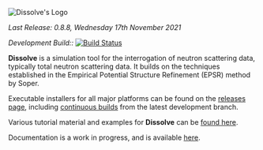 ![Dissolve's Logo](icon/logo.png)

_Last Release: 0.8.8, Wednesday 17th November 2021_

_Development Build::_ [![Build Status](https://dev.azure.com/DisorderedMaterials/Dissolve/_apis/build/status/Continuous%20Build?branchName=develop)](https://dev.azure.com/DisorderedMaterials/Dissolve/_build/latest?definitionId=9&branchName=develop)

**Dissolve** is a simulation tool for the interrogation of neutron scattering data, typically total neutron scattering data. It builds on the techniques established in the Empirical Potential Structure Refinement (EPSR) method by Soper.

Executable installers for all major platforms can be found on the [releases page](https://github.com/disorderedmaterials/dissolve/releases), including [continuous builds](https://github.com/disorderedmaterials/dissolve/releases/tag/continuous) from the latest development branch.

Various tutorial material and examples for **Dissolve** can be [found here](https://www.projectdissolve.com/docs/examples/).

Documentation is a work in progress, and is available [here](https://www.projectdissolve.com/docs/).
